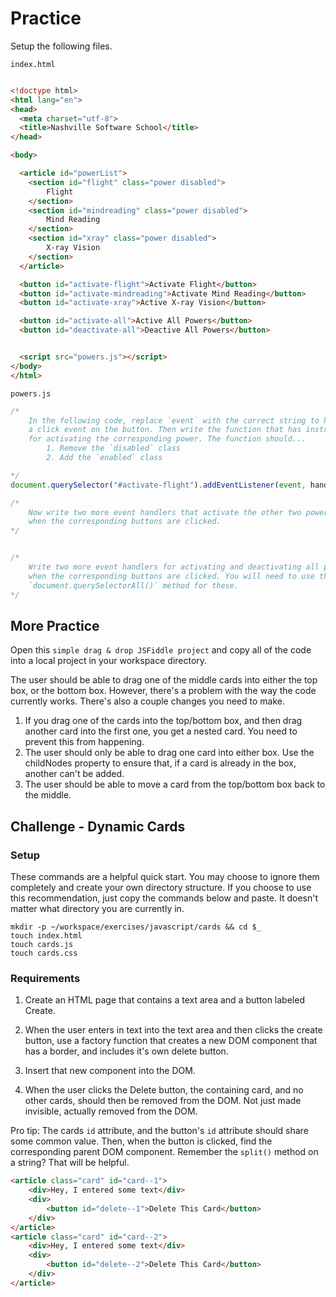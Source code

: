 # Practice
Setup the following files.

```
index.html
```

```html

<!doctype html>
<html lang="en">
<head>
  <meta charset="utf-8">
  <title>Nashville Software School</title>
</head>

<body>

  <article id="powerList">
    <section id="flight" class="power disabled">
        Flight
    </section>
    <section id="mindreading" class="power disabled">
        Mind Reading
    </section>
    <section id="xray" class="power disabled">
        X-ray Vision
    </section>
  </article>

  <button id="activate-flight">Activate Flight</button>
  <button id="activate-mindreading">Activate Mind Reading</button>
  <button id="activate-xray">Active X-ray Vision</button>

  <button id="activate-all">Active All Powers</button>
  <button id="deactivate-all">Deactive All Powers</button>


  <script src="powers.js"></script>
</body>
</html>
```

```
powers.js
```
```js
/*
    In the following code, replace `event` with the correct string to handle
    a click event on the button. Then write the function that has instructions
    for activating the corresponding power. The function should...
        1. Remove the `disabled` class
        2. Add the `enabled` class

*/
document.querySelector("#activate-flight").addEventListener(event, handlerFunction)

/*
    Now write two more event handlers that activate the other two powers
    when the corresponding buttons are clicked.
*/


/*
    Write two more event handlers for activating and deactivating all powers
    when the corresponding buttons are clicked. You will need to use the
    `document.querySelectorAll()` method for these.
*/
```

## More Practice

Open this ```simple drag & drop JSFiddle project``` and copy all of the code into a local project in your workspace directory.

The user should be able to drag one of the middle cards into either the top box, or the bottom box. However, there's a problem with the way the code currently works. There's also a couple changes you need to make.

1. If you drag one of the cards into the top/bottom box, and then drag another card into the first one, you get a nested card. You need to prevent this from happening.
1. The user should only be able to drag one card into either box. Use the childNodes property to ensure that, if a card is already in the box, another can't be added.
1. The user should be able to move a card from the top/bottom box back to the middle.

## Challenge - Dynamic Cards
### Setup
These commands are a helpful quick start. You may choose to ignore them completely and create your own directory structure. If you choose to use this recommendation, just copy the commands below and paste. It doesn't matter what directory you are currently in.
```
mkdir -p ~/workspace/exercises/javascript/cards && cd $_
touch index.html
touch cards.js
touch cards.css
```
### Requirements

1. Create an HTML page that contains a text area and a button labeled Create.

1. When the user enters in text into the text area and then clicks the create button, use a factory function that creates a new DOM component that has a border, and includes it's own delete button.

1. Insert that new component into the DOM.

1. When the user clicks the Delete button, the containing card, and no other cards, should then be removed from the DOM. Not just made invisible, actually removed from the DOM.


Pro tip: The cards ```id``` attribute, and the button's ```id``` attribute should share some common value. Then, when the button is clicked, find the corresponding parent DOM component. Remember the ```split()``` method on a string? That will be helpful.

```html
<article class="card" id="card--1">
    <div>Hey, I entered some text</div>
    <div>
        <button id="delete--1">Delete This Card</button>
    </div>
</article>
<article class="card" id="card--2">
    <div>Hey, I entered some text</div>
    <div>
        <button id="delete--2">Delete This Card</button>
    </div>
</article>
```